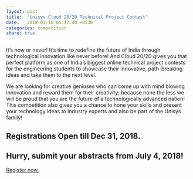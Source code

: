 ```yaml
---
layout: post
title:  "Unisys Cloud 20/20 Technical Project Contest"
date:   2018-07-16 05:17:40 +0530
categories: competition
share: true
---
```

It’s now or never! It’s time to redefine the future of India through technological innovation like never before! And Cloud 20/20 gives you that perfect platform as one of India’s biggest online technical project contests for the engineering students to showcase their innovative, path-breaking ideas and take them to the next level.

We are looking for creative geniuses who can come up with mind blowing innovation and reward them for their creativity; because none the less we will be proud that you are the future of a technologically advanced nation! This competition also gives you a chance to hone your skills and present your technology ideas to industry experts and also be part of the Unisys family!

## Registrations Open till Dec 31, 2018.
## Hurry, submit your abstracts from July 4, 2018!

[Register now.](http://utfi.co.in/login/signup.php)
